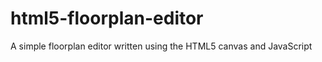 html5-floorplan-editor
======================

A simple floorplan editor written using the HTML5 canvas and JavaScript